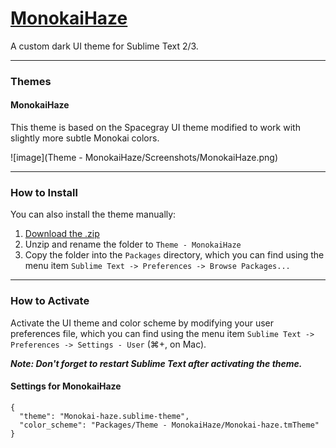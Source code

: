 # [MonokaiHaze](https://github.com/ryentzer/MonokaiHaze)

A custom dark UI theme for Sublime Text 2/3.

***

### Themes

#### MonokaiHaze

This theme is based on the Spacegray UI theme modified to work with slightly more subtle Monokai colors.

![image](Theme - MonokaiHaze/Screenshots/MonokaiHaze.png)

***

### How to Install

You can also install the theme manually:

1. [Download the .zip](https://github.com/ryentzer/MonokaiHaze/archive/master.zip)
2. Unzip and rename the folder to `Theme - MonokaiHaze`
3. Copy the folder into the `Packages` directory, which you can find using the menu item `Sublime Text -> Preferences -> Browse Packages...`

***

### How to Activate

Activate the UI theme and color scheme by modifying your user preferences file, which you can find using the menu item `Sublime Text -> Preferences -> Settings - User` (⌘+, on Mac).

***Note: Don't forget to restart Sublime Text after activating the theme.***

#### Settings for MonokaiHaze

```
{
  "theme": "Monokai-haze.sublime-theme",
  "color_scheme": "Packages/Theme - MonokaiHaze/Monokai-haze.tmTheme"
}
```
